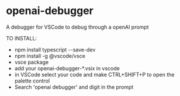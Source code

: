 # openai-debugger
A debugger for VSCode to debug through a openAI prompt

TO INSTALL:

- npm install typescript --save-dev
- npm install -g @vscode/vsce 
- vsce package
- add your openai-debugger-*.vsix in vscode 
- in VSCode select your code and make CTRL+SHIFT+P to open the palette control
- Search 'openai debugger' and digit in the prompt
